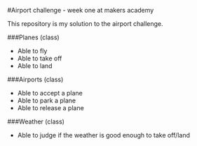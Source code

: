 #Airport challenge - week one at makers academy

This repository is my solution to the airport challenge.


###Planes (class)

- Able to fly
- Able to take off 
- Able to land

###Airports (class)

- Able to accept a plane
- Able to park a plane
- Able to release a plane

###Weather (class)

 - Able to judge if the weather is good enough to take off/land